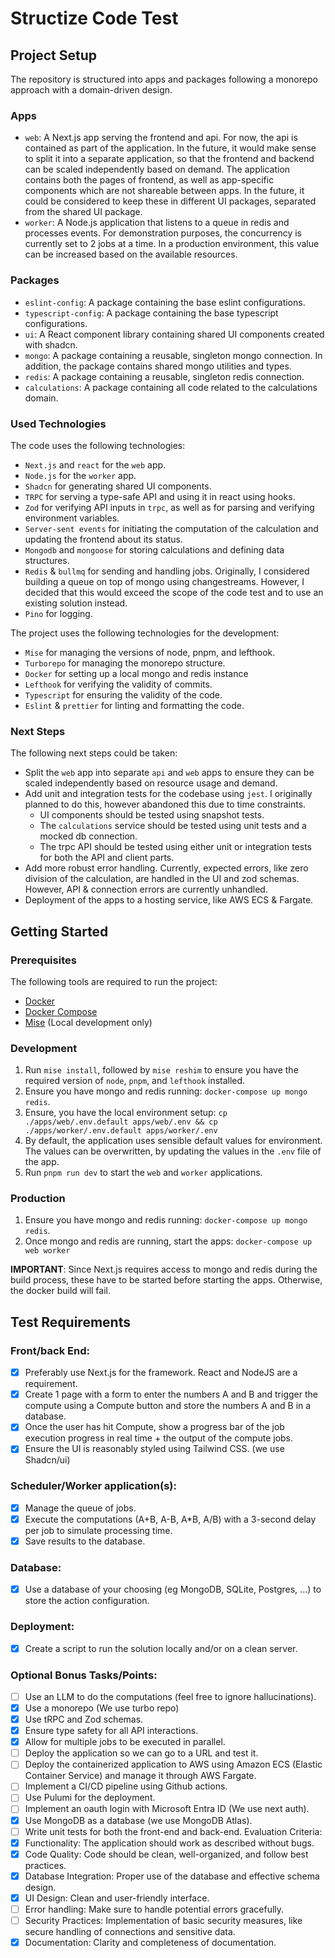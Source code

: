 # Structize Code Test

## Project Setup

The repository is structured into apps and packages following a monorepo approach with a domain-driven design.

### Apps

- `web`: A Next.js app serving the frontend and api. For now, the api is contained as part of the application. In the future, it would make sense to split it into a separate application, so that the frontend and backend can be scaled independently based on demand. The application contains both the pages of frontend, as well as app-specific components which are not shareable between apps. In the future, it could be considered to keep these in different UI packages, separated from the shared UI package.
- `worker`: A Node.js application that listens to a queue in redis and processes events. For demonstration purposes, the concurrency is currently set to 2 jobs at a time. In a production environment, this value can be increased based on the available resources.

### Packages

- `eslint-config`: A package containing the base eslint configurations.
- `typescript-config`: A package containing the base typescript configurations.
- `ui`: A React component library containing shared UI components created with shadcn.
- `mongo`: A package containing a reusable, singleton mongo connection. In addition, the package contains shared mongo utilities and types.
- `redis`: A package containing a reusable, singleton redis connection.
- `calculations`: A package containing all code related to the calculations domain.

### Used Technologies

The code uses the following technologies:
- `Next.js` and `react` for the `web` app.
- `Node.js` for the `worker` app.
- `Shadcn` for generating shared UI components.
- `TRPC` for serving a type-safe API and using it in react using hooks.
- `Zod` for verifying API inputs in `trpc`, as well as for parsing and verifying environment variables.
- `Server-sent events` for initiating the computation of the calculation and updating the frontend about its status.
- `Mongodb` and `mongoose` for storing calculations and defining data structures.
- `Redis` & `bullmq` for sending and handling jobs. Originally, I considered building a queue on top of mongo using changestreams. However, I decided that this would exceed the scope of the code test and to use an existing solution instead.
- `Pino` for logging.

The project uses the following technologies for the development:
- `Mise` for managing the versions of node, pnpm, and lefthook.
- `Turborepo` for managing the monorepo structure.
- `Docker` for setting up a local mongo and redis instance
- `Lefthook` for verifying the validity of commits.
- `Typescript` for ensuring the validity of the code.
- `Eslint` & `prettier` for linting and formatting the code.

### Next Steps

The following next steps could be taken:
- Split the `web` app into separate `api` and `web` apps to ensure they can be scaled independently based on resource usage and demand.
- Add unit and integration tests for the codebase using `jest`. I originally planned to do this, however abandoned this due to time constraints.  
  - UI components should be tested using snapshot tests. 
  - The `calculations` service should be tested using unit tests and a mocked db connection.
  - The trpc API should be tested using either unit or integration tests for both the API and client parts.
- Add more robust error handling. Currently, expected errors, like zero division of the calculation, are handled in the UI and zod schemas. However, API & connection errors are currently unhandled.
- Deployment of the apps to a hosting service, like AWS ECS & Fargate.

## Getting Started

### Prerequisites

The following tools are required to run the project:
- [Docker](https://docs.docker.com/engine/install/)
- [Docker Compose](https://docs.docker.com/compose/install/)
- [Mise](https://mise.jdx.dev/getting-started.html) (Local development only)

### Development

1. Run `mise install`, followed by `mise reshim` to ensure you have the required version of `node`, `pnpm`, and `lefthook` installed. 
2. Ensure you have mongo and redis running: `docker-compose up mongo redis`.
3. Ensure, you have the local environment setup: `cp ./apps/web/.env.default apps/web/.env && cp ./apps/worker/.env.default apps/worker/.env`
4. By default, the application uses sensible default values for environment. The values can be overwritten, by updating the values in the `.env` file of the app.
5. Run `pnpm run dev` to start the `web` and `worker` applications.

### Production

1. Ensure you have mongo and redis running: `docker-compose up mongo redis`.
2. Once mongo and redis are running, start the apps: `docker-compose up web worker`

**IMPORTANT**: Since Next.js requires access to mongo and redis during the build process, these have to be started before starting the apps. Otherwise, the docker build will fail.

## Test Requirements

### Front/back End:

- [x] Preferably use Next.js for the framework. React and NodeJS are a requirement.
- [x] Create 1 page with a form to enter the numbers A and B and trigger the compute using a Compute
button and store the numbers A and B in a database.
- [x] Once the user has hit Compute, show a progress bar of the job execution progress in real time + the
output of the compute jobs.
- [x] Ensure the UI is reasonably styled using Tailwind CSS. (we use Shadcn/ui)

### Scheduler/Worker application(s):
- [x] Manage the queue of jobs.
- [x] Execute the computations (A+B, A-B, A*B, A/B) with a 3-second delay per job to simulate
processing time.
- [x] Save results to the database.

### Database:
- [x] Use a database of your choosing (eg MongoDB, SQLite, Postgres, ...) to store the action
configuration.

### Deployment:
- [x] Create a script to run the solution locally and/or on a clean server.

### Optional Bonus Tasks/Points:
- [ ] Use an LLM to do the computations (feel free to ignore hallucinations).
- [x] Use a monorepo (We use turbo repo)
- [x] Use tRPC and Zod schemas.
- [x] Ensure type safety for all API interactions.
- [x] Allow for multiple jobs to be executed in parallel.
- [ ] Deploy the application so we can go to a URL and test it.
- [ ] Deploy the containerized application to AWS using Amazon ECS (Elastic Container Service) and
manage it through AWS Fargate.
- [ ] Implement a CI/CD pipeline using Github actions.
- [ ] Use Pulumi for the deployment.
- [ ] Implement an oauth login with Microsoft Entra ID (We use next auth).
- [x] Use MongoDB as a database (we use MongoDB Atlas).
- [ ] Write unit tests for both the front-end and back-end.
Evaluation Criteria:
- [x] Functionality: The application should work as described without bugs.
- [x] Code Quality: Code should be clean, well-organized, and follow best practices.
- [x] Database Integration: Proper use of the database and effective schema design.
- [x] UI Design: Clean and user-friendly interface.
- [ ] Error handling: Make sure to handle potential errors gracefully.
- [ ] Security Practices: Implementation of basic security measures, like secure handling of
connections and sensitive data.
- [x] Documentation: Clarity and completeness of documentation.
